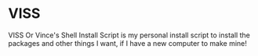 # VISS
VISS Or Vince's Shell Install Script is my personal install script to install the packages and other things I want, if I have a new computer to make mine!
